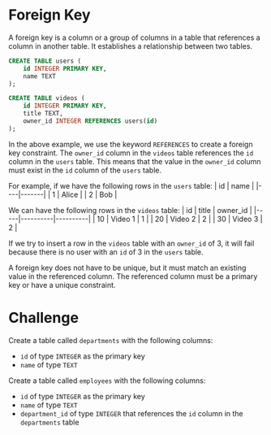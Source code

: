 # Foreign Key

A foreign key is a column or a group of columns in a table that references a column in another table. It establishes a relationship between two tables.

```sql
CREATE TABLE users (
    id INTEGER PRIMARY KEY,
    name TEXT
);

CREATE TABLE videos (
    id INTEGER PRIMARY KEY,
    title TEXT,
    owner_id INTEGER REFERENCES users(id)
);
```

In the above example, we use the keyword `REFERENCES` to create a foreign key constraint. The `owner_id` column in the `videos` table references the `id` column in the `users` table. This means that the value in the `owner_id` column must exist in the `id` column of the `users` table.

For example, if we have the following rows in the `users` table:
| id | name  |
|----|-------|
| 1  | Alice |
| 2  | Bob   |

We can have the following rows in the `videos` table:
| id  | title    | owner_id |
|-----|----------|----------|
| 10  | Video 1  | 1        |
| 20  | Video 2  | 2        |
| 30  | Video 3  | 2        |

If we try to insert a row in the `videos` table with an `owner_id` of 3, it will fail because there is no user with an `id` of 3 in the `users` table.

A foreign key does not have to be unique, but it must match an existing value in the referenced column. The referenced column must be a primary key or have a unique constraint.

# Challenge

Create a table called `departments` with the following columns:

- `id` of type `INTEGER` as the primary key
- `name` of type `TEXT`

Create a table called `employees` with the following columns:

- `id` of type `INTEGER` as the primary key
- `name` of type `TEXT`
- `department_id` of type `INTEGER` that references the `id` column in the `departments` table
